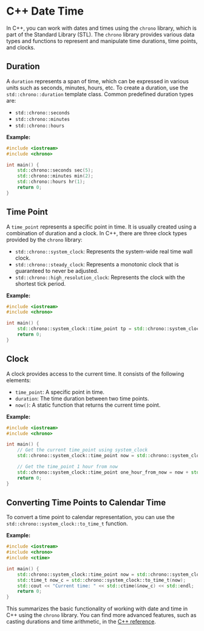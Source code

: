 # C++ Date Time

In C++, you can work with dates and times using the `chrono` library, which is part of the Standard Library (STL). The `chrono` library provides various data types and functions to represent and manipulate time durations, time points, and clocks.

## Duration

A `duration` represents a span of time, which can be expressed in various units such as seconds, minutes, hours, etc. To create a duration, use the `std::chrono::duration` template class. Common predefined duration types are:

- `std::chrono::seconds`
- `std::chrono::minutes`
- `std::chrono::hours`

**Example:**

```cpp
#include <iostream>
#include <chrono>

int main() {
    std::chrono::seconds sec(5);
    std::chrono::minutes min(2);
    std::chrono::hours hr(1);
    return 0;
}
```

## Time Point

A `time_point` represents a specific point in time. It is usually created using a combination of duration and a clock. In C++, there are three clock types provided by the `chrono` library:

- `std::chrono::system_clock`: Represents the system-wide real time wall clock.
- `std::chrono::steady_clock`: Represents a monotonic clock that is guaranteed to never be adjusted.
- `std::chrono::high_resolution_clock`: Represents the clock with the shortest tick period.

**Example:**

```cpp
#include <iostream>
#include <chrono>

int main() {
    std::chrono::system_clock::time_point tp = std::chrono::system_clock::now();
    return 0;
}
```

## Clock

A clock provides access to the current time. It consists of the following elements:

- `time_point`: A specific point in time.
- `duration`: The time duration between two time points.
- `now()`: A static function that returns the current time point.

**Example:**

```cpp
#include <iostream>
#include <chrono>

int main() {
    // Get the current time_point using system_clock
    std::chrono::system_clock::time_point now = std::chrono::system_clock::now();

    // Get the time_point 1 hour from now
    std::chrono::system_clock::time_point one_hour_from_now = now + std::chrono::hours(1);
    return 0;
}
```

## Converting Time Points to Calendar Time

To convert a time point to calendar representation, you can use the `std::chrono::system_clock::to_time_t` function.

**Example:**

```cpp
#include <iostream>
#include <chrono>
#include <ctime>

int main() {
    std::chrono::system_clock::time_point now = std::chrono::system_clock::now();
    std::time_t now_c = std::chrono::system_clock::to_time_t(now);
    std::cout << "Current time: " << std::ctime(&now_c) << std::endl;
    return 0;
}
```

This summarizes the basic functionality of working with date and time in C++ using the `chrono` library. You can find more advanced features, such as casting durations and time arithmetic, in the [C++ reference](https://en.cppreference.com/w/cpp/chrono).
